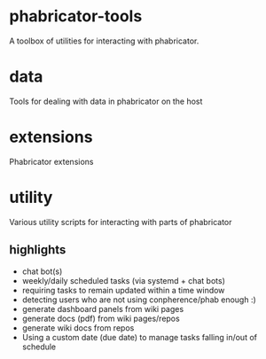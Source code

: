 phabricator-tools
===
A toolbox of utilities for interacting with phabricator.

# data
Tools for dealing with data in phabricator on the host

# extensions
Phabricator extensions

# utility
Various utility scripts for interacting with parts of phabricator

## highlights

* chat bot(s)
* weekly/daily scheduled tasks (via systemd + chat bots)
* requiring tasks to remain updated within a time window
* detecting users who are not using conpherence/phab enough :)
* generate dashboard panels from wiki pages
* generate docs (pdf) from wiki pages/repos
* generate wiki docs from repos
* Using a custom date (due date) to manage tasks falling in/out of schedule
